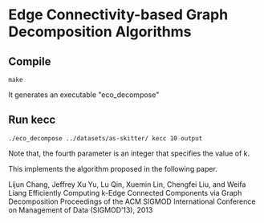 # Edge Connectivity-based Graph Decomposition Algorithms

## Compile

```
make
```
It generates an executable "eco_decompose"

## Run kecc

```
./eco_decompose ../datasets/as-skitter/ kecc 10 output
```
Note that, the fourth parameter is an integer that specifies the value of k.

This implements the algorithm proposed in the following paper.

Lijun Chang, Jeffrey Xu Yu, Lu Qin, Xuemin Lin, Chengfei Liu, and Weifa Liang
Efficiently Computing k-Edge Connected Components via Graph Decomposition
Proceedings of the ACM SIGMOD International Conference on Management of Data (SIGMOD’13), 2013
